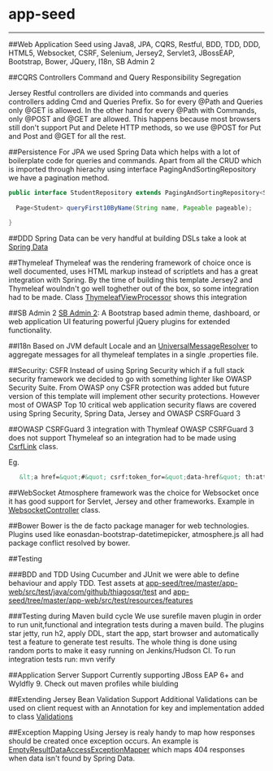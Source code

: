 # app-seed
 <hr>
 ##Web Application Seed using Java8, JPA, CQRS, Restful, BDD, TDD, DDD, HTML5, Websocket, CSRF, Selenium, Jersey2, Servlet3, JBossEAP, Bootstrap, Bower, JQuery, I18n, SB Admin 2
 
 
##CQRS Controllers
 Command and Query Responsibility Segregation
 
 Jersey Restful controllers are divided into commands and queries controllers adding Cmd and Queries Prefix. So for every @Path and Queries only @GET is allowed.
 In the other hand for every @Path with Commands, only @POST and @GET are allowed. 
 This happens because most browsers still don't support Put and Delete HTTP methods, so we use @POST for Put and Post and @GET for all the rest.
 
##Persistence
 For JPA we used Spring Data which helps with a lot of boilerplate code for queries and commands. Apart from all the CRUD which is imported
 through hierachy using interface PagingAndSortingRepository we have a pagination method.

  ``` java 
  public interface StudentRepository extends PagingAndSortingRepository<Student, Integer> {
    
    Page<Student> queryFirst10ByName(String name, Pageable pageable);
        
  }
  ``` 
 
##DDD
 Spring Data can be very handful at building DSLs take a look at [Spring Data](http://docs.spring.io/spring-data/jpa/docs/current/reference/html/) 
 
##Thymeleaf
 Thymeleaf was the rendering framework of choice once is well documented, uses HTML markup instead of 
 scriptlets and has a great integration with Spring. 
 By the time of building this template Jersey2 and Thymeleaf woulndn't go well toghether out of the box, so some integration had to be made.
 Class [ThymeleafViewProcessor](https://github.com/thiagosqr/app-seed/blob/master/app-web/src/main/java/com/github/thiagosqr/conf/ThymeleafViewProcessor.java) shows this integration
 
##SB Admin 2
 [SB Admin 2](http://startbootstrap.com/template-overviews/sb-admin-2/): A Bootstrap based admin theme, dashboard, or web application UI featuring powerful jQuery plugins for extended functionality. 
 
##I18n
 Based on JVM default Locale and an [UniversalMessageResolver](https://github.com/thiagosqr/app-seed/blob/master/app-web/src/main/java/com/github/thiagosqr/conf/messages/UniversalMessageResolver.java)
 to aggregate messages for all thymeleaf templates in a single .properties file.
 
##Security: CSFR
 Instead of using Spring Security which if a full stack security framework we decided to go with something lighter like OWASP Security Suite.
  From OWASP ony CSFR protection was added but future version of this template will implement other security protections. 
  However most of OWASP Top 10 critical web application security flaws are covered using Spring Security, Spring Data, Jersey and OWASP CSRFGuard 3
 
##OWASP CSRFGuard 3 integration with Thymleaf
 OWASP CSRFGuard 3 does not support Thymeleaf so an integration had to be made using [CsrfLink](https://github.com/thiagosqr/app-seed/blob/master/app-web/src/main/java/com/github/thiagosqr/conf/security/CsrfLink.java) class. 
 
 Eg. 
 ```html
    &lt;a href=&quot;#&quot; csrf:token_for=&quot;data-href&quot; th:attr=&quot;data-href=${it.id+'/delete'}&quot; data-th-text=&quot;#{delete.button.label}&quot; data-toggle=&quot;modal&quot; data-target=&quot;#confirm-delete&quot;&gt;delete&lt;/a&gt;
 ```
##WebSocket
 Atmosphere framework was the choice for Websocket once it has good support for Servlet, Jersey and other frameworks.
 Example in [WebsocketController](https://github.com/thiagosqr/app-seed/blob/master/app-web/src/main/java/com/github/thiagosqr/controllers/WebsocketController.java) class.
 
##Bower 
 Bower is the de facto package manager for web technologies. Plugins used like  eonasdan-bootstrap-datetimepicker, atmosphere.js all had package conflict resolved by bower.
 
##Testing
 
###BDD and TDD 
 Using Cucumber and JUnit we were able to define behaviour and apply TDD. 
 Test assets at [app-seed/tree/master/app-web/src/test/java/com/github/thiagosqr/test](https://github.com/thiagosqr/app-seed/tree/master/app-web/src/test/java/com/github/thiagosqr/test) 
 and [app-seed/tree/master/app-web/src/test/resources/features](https://github.com/thiagosqr/app-seed/tree/master/app-web/src/test/resources/features)
   
###Testing during Maven build cycle
  We use surefile maven plugin in order to run unit,functional and integration tests during a maven build.
  The plugins star jetty, run h2, apply DDL, start the app, start browser and automatically test a feature to generate test results.
  The whole thing is done using random ports to make it easy running on Jenkins/Hudson CI.
  To run integration tests run: mvn verify
     
##Application Server Support
  Currently supporting JBoss EAP 6+ and Wyldfly 9. Check out maven profiles while biulding    
    
##Extending Jersey Bean Validation Support
  Additional Validations can be used on client request with an Annotation for key and implementation added to class [Validations](https://github.com/thiagosqr/app-seed/blob/master/app-web/src/main/java/com/github/thiagosqr/conf/validation/Validations.java)
    
##Exception Mapping
  Using Jersey is realy handy to map how responses should be created once exception occurs. 
  An example is [EmptyResultDataAccessExceptionMapper](https://github.com/thiagosqr/app-seed/blob/master/app-web/src/main/java/com/github/thiagosqr/conf/mappers/EmptyResultDataAccessExceptionMapper.java) which maps 404 responses when data isn't found by Spring Data.    

